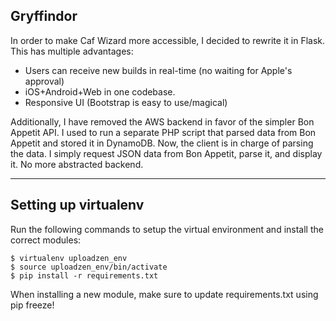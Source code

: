## Gryffindor ##
In order to make Caf Wizard more accessible, I decided to rewrite it in Flask. This has multiple advantages:
* Users can receive new builds in real-time (no waiting for Apple's approval)
* iOS+Android+Web in one codebase.
* Responsive UI (Bootstrap is easy to use/magical)

Additionally, I have removed the AWS backend in favor of the simpler Bon Appetit API. I used to run a separate PHP script that parsed data from Bon Appetit and stored it in DynamoDB. Now, the client is in charge of parsing the data. I simply request JSON data from Bon Appetit, parse it, and display it. No more abstracted backend.

---------------------
Setting up virtualenv
---------------------

Run the following commands to setup the virtual environment and install the correct modules:

    $ virtualenv uploadzen_env
    $ source uploadzen_env/bin/activate
    $ pip install -r requirements.txt

When installing a new module, make sure to update requirements.txt using pip freeze!
